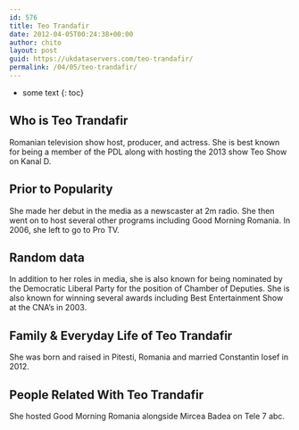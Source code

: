 ```yaml
---
id: 576
title: Teo Trandafir
date: 2012-04-05T00:24:38+00:00
author: chito
layout: post
guid: https://ukdataservers.com/teo-trandafir/
permalink: /04/05/teo-trandafir/
---
```


* some text
{: toc}
          
          
## Who is  Teo Trandafir
                  
                  
                  
Romanian television show host, producer, and actress. She is best known for being a member of the PDL along with hosting the 2013 show Teo Show on Kanal D. 
                  
                
                
                
## Prior to Popularity 
                  
                  
                  
She made her debut in the media as a newscaster at 2m radio. She then went on to host several other programs including Good Morning Romania. In 2006, she left to go to Pro TV. 
                  
                
                
                
## Random data 
                  
                  
                  
In addition to her roles in media, she is also known for being nominated by the Democratic Liberal Party for the position of Chamber of Deputies. She is also known for winning several awards including Best Entertainment Show at the CNA&#8217;s in 2003. 
                  
                
                
                
## Family & Everyday Life of Teo Trandafir
                  
                  
                  
She was born and raised in Pitesti, Romania and married Constantin Iosef in 2012. 
                  
                
                
                
## People Related With  Teo Trandafir
                  
                  
                  
She hosted Good Morning Romania alongside Mircea Badea on Tele 7 abc. 
                  
                
              
            
          
          
          
    
    
  
